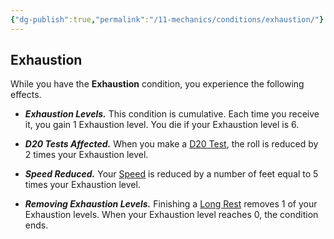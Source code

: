 ```yaml
---
{"dg-publish":true,"permalink":"/11-mechanics/conditions/exhaustion/"}
---
```



## Exhaustion

While you have the **Exhaustion** condition, you experience the following effects.

- **_Exhaustion Levels._** This condition is cumulative. Each time you receive it, you gain 1 Exhaustion level. You die if your Exhaustion level is 6.

- **_D20 Tests Affected._** When you make a [D20 Test](https://www.dndbeyond.com/sources/dnd/free-rules/rules-glossary#D20Test), the roll is reduced by 2 times your Exhaustion level.

- **_Speed Reduced._** Your [Speed](https://www.dndbeyond.com/sources/dnd/free-rules/rules-glossary#Speed) is reduced by a number of feet equal to 5 times your Exhaustion level.

- **_Removing Exhaustion Levels._** Finishing a [Long Rest](https://www.dndbeyond.com/sources/dnd/free-rules/rules-glossary#LongRest) removes 1 of your Exhaustion levels. When your Exhaustion level reaches 0, the condition ends.